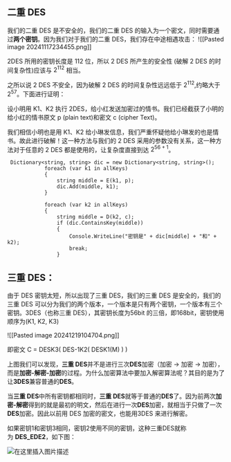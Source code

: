 ## 二重 DES
我们的二重 DES 是不安全的，我们的二重 DES 的输入为一个密文，同时需要通过**两个密钥**。因为我们对于我们的二重 DES，我们存在中途相遇攻击：
![[Pasted image 20241117234455.png]]

2DES 所用的密钥长度是 112 位，所以 2 DES 所产生的安全性 (破解 2 DES 的时间复杂性)应该与 $2^{112}$ 相当。

之所以说 2 DES 不安全，因为破解 2 DES 的时间复杂性远远低于 $2^{112}$,约略大于 $2^{57}$。下面进行证明：

设小明用 K1、K2 执行 2DES，给小红发送加密过的情书。我们已经截获了小明的给小红的情书原文 p (plain text)和密文 c (cipher Text)。

我们相信小明也是用 K1、K2 给小琳发信息，我们严重怀疑他给小琳发的也是情书。故此进行破解！这一种方法与我们的 2 DES 采用的参数没有关系，这一种方法对于任意的 2 DES 都是使用的，让复杂度直接到达 $2^{56+1}$。
```
 Dictionary<string, string> dic = new Dictionary<string, string>();
            foreach (var k1 in allKeys)
            {
                string middle = E(k1, p);
                dic.Add(middle, k1);
            }

            foreach (var k2 in allKeys)
            {
                string middle = D(k2, c);
                if (dic.ContainsKey(middle))
                {
                    Console.WriteLine("密钥是" + dic[middle] + "和" + k2);
                    break;
                }
```
## 三重 DES：
由于 DES 密钥太短，所以出现了三重 DES，我们的三重 DES 是安全的，我们的三重 DES 可以分为我们的两个版本，一个版本是只有两个密钥，一个版本有三个密钥。3DES（也称三重 DES），其密钥长度为56bit 的三倍，即168bit，密钥使用顺序为(K1, K2, K3)

![[Pasted image 20241219104704.png]]

即密文 C = DESK3( DES-1K2( DESK1(M) ) )

上图我们可以发现，**三重 DES**并不是进行三次**DES**加密（加密 -> 加密 -> 加密），而是**加密-解密-加密**的过程。为什么加密算法中要加入解密算法呢？其目的是为了让**3DES**兼容普通的**DES**。  

当**三重 DES**中所有密钥都相同时，**三重 DES**就等于普通的**DES**了。因为前两次**加密-解密**得到的就是最初的明文，然后在进行一次**DES**加密，就相当于只做了一次**DES**加密。因此以前用 DES 加密的密文，也能用3DES 来进行解密。

如果密钥1和密钥3相同，密钥2使用不同的密钥，这种三重DES就称为 **DES_EDE2**，如下图：

![在这里插入图片描述](https://i-blog.csdnimg.cn/blog_migrate/1aaa09a473b50a7e3cba2fc1bbd3f904.png#pic_center)


